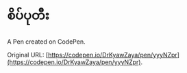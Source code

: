 # စိပ်ပုတီး

A Pen created on CodePen.

Original URL: [https://codepen.io/DrKyawZaya/pen/yyyNZpr](https://codepen.io/DrKyawZaya/pen/yyyNZpr).

